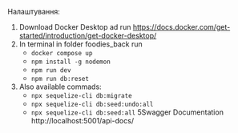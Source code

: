Налаштування:
1. Download Docker Desktop ad run   https://docs.docker.com/get-started/introduction/get-docker-desktop/
3. In terminal in folder foodies_back run
   - ```docker compose up```
   - ```npm install -g nodemon```
   - ```npm run dev```
   - ```npm run db:reset```
4. Also available commads:
   - ```npx sequelize-cli db:migrate```
   - ```npx sequelize-cli db:seed:undo:all```
   - ```npx sequelize-cli db:seed:all```
5Swagger Documentation http://localhost:5001/api-docs/